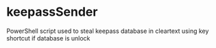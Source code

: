 # keepassSender
PowerShell script used to steal keepass database in cleartext using key shortcut if database is unlock
